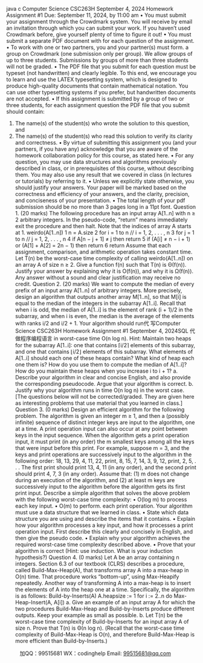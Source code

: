 java c
Computer Science CSC263H
September 4, 2024
Homework Assignment #1
Due: September 11, 2024, by 11:00 am
• You must submit your assignment through the Crowdmark system. You will receive by email an invitation through which you can submit your work. If you haven’t used Crowdmark before, give yourself plenty of time to figure it out!
• You must submit a separate PDF document with for each question of the assignment.
• To work with one or two partners, you and your partner(s) must form. a group on Crowdmark (one submission only per group). We allow groups of up to three students. Submissions by groups of more than three students will not be graded.
• The PDF file that you submit for each question must be typeset (not handwritten) and clearly legible. To this end, we encourage you to learn and use the LATEX typesetting system, which is designed to produce high-quality documents that contain mathematical notation. You can use other typesetting systems if you prefer, but handwritten documents are not accepted.
• If this assignment is submitted by a group of two or three students, for each assignment question the PDF file that you submit should contain:
1. The name(s) of the student(s) who wrote the solution to this question, and
2. The name(s) of the student(s) who read this solution to verify its clarity and correctness.
• By virtue of submitting this assignment you (and your partners, if you have any) acknowledge that you are aware of the homework collaboration policy for this course, as stated here.
• For any question, you may use data structures and algorithms previously described in class, or in prerequisites of this course, without describing them. You may also use any result that we covered in class (in lectures or tutorials) by referring to it.
• Unless we explicitly state otherwise, you should justify your answers. Your paper will be marked based on the correctness and efficiency of your answers, and the clarity, precision, and conciseness of your presentation.
• The total length of your pdf submission should be no more than 3 pages long in a 11pt font.
Question 1. (20 marks) The following procedure has an input array A[1..n] with n ≥ 2 arbitrary integers.
In the pseudo-code, “return” means immediately exit the procedure and then halt. Note that the indices of array A starts at 1.
weirdo(A[1..n])
1 n = A.size
2 for i = 1 to n            // i = 1, 2, . . . , n
3 for j = 1 to n            // j = 1, 2, . . . , n
4 if A[n − j + 1] ≠ j then return
5 if (A[i] ≠ n − i + 1) or (A[1] + A[2] = 2n − 1) then return
6 return
Assume that each assignment, comparison, and arithmetic operation takes constant time.
Let T(n) be the worst-case time complexity of calling weirdo(A[1..n]) on an array A of size n ≥ 2.
Give a function f(n) such that T(n) is Θ(f(n)).
Justify your answer by explaining why it is O(f(n)), and why it is Ω(f(n)). Any answer without a sound and clear justification may receive no credit.
Question 2. (20 marks)
We want to compute the median of every prefix of an input array A[1..n] of arbitrary integers. More precisely, design an algorithm that outputs another array M[1..n], so that M[i] is equal to the median of the integers in the subarray A[1..i]. Recall that when i is odd, the median of A[1..i] is the element of rank (i + 1)/2 in the subarray, and when i is even, the median is the average of the elements with ranks i/2 and i/2 + 1. Your algorithm should run代 写Computer Science CSC263H Homework Assignment #1 September 4, 2024SQL
代做程序编程语言 in worst-case time O(n log n).
Hint: Maintain two heaps for the subarray A[1..i]: one that contains ⌈i/2⌉ elements of this subarray, and one that contains ⌊i/2⌋ elements of this subarray. What elements of A[1..i] should each one of these heaps contain? What kind of heap each one them is? How do you use them to compute the median of A[1..i]? How do you maintain these heaps when you increase i to i + 1?
a. Describe your algorithm in clear and concise English, and also provide the corresponding pseudocode. Argue that your algorithm is correct.
b. Justify why your algorithm runs in time O(n log n) in the worst case.
[The questions below will not be corrected/graded. They are given here as interesting problems that use material that you learned in class.]
Question 3. (0 marks) Design an efficient algorithm for the following problem. The algorithm is given an integer m ≥ 1, and then a (possibly infinite) sequence of distinct integer keys are input to the algorithm, one at a time. A print operation input can also occur at any point between keys in the input sequence. When the algorithm gets a print operation input, it must print (in any order) the m smallest keys among all the keys that were input before this print.
For example, suppose m = 3, and the keys and print operations are successively input to the algorithm in the following order:
18, 13, 29, 4, 11, 22, print, 8, 15, 7, 14, 3, 9, 12, print, 2, 5, . . .
The first print should print 13, 4, 11 (in any order), and the second print should print 4, 7, 3 (in any order). Assume that: (1) m does not change during an execution of the algorithm, and (2) at least m keys are successively input to the algorithm before the algorithm gets its first print input.
Describe a simple algorithm that solves the above problem with the following worst-case time complexity:
• O(log m) to process each key input.
• O(m) to perform. each print operation.
Your algorithm must use a data structure that we learned in class.
• State which data structure you are using and describe the items that it contains.
• Explain how your algorithm processes a key input, and how it processes a print operation input.
First describe this clearly and concisely in English, and then give the pseudo code.
• Explain why your algorithm achieves the required worst-case time complexity described above.
• Prove that your algorithm is correct (Hint: use induction. What is your induction hypothesis?)
Question 4. (0 marks) Let A be an array containing n integers. Section 6.3 of our textbook (CLRS) describes a procedure, called Build-Max-Heap(A), that transforms array A into a max-heap in O(n) time. That procedure works “bottom-up”, using Max-Heapify repeatedly.
Another way of transforming A into a max-heap is to insert the elements of A into the heap one at a time. Specifically, the algorithm is as follows:
Build-by-Inserts(A)
A.heapsize := 1
for i := 2..n do
Max-Heap-Insert(A, A[i])
a. Give an example of an input array A for which the two procedures Build-Max-Heap and Build-by-Inserts produce different outputs. Keep your example as small as possible.
b. Let T(n) be the worst-case time complexity of Build-by-Inserts for an input array A of size n. Prove that T(n) is Θ(n log n). (Recall that the worst-case time complexity of Build-Max-Heap is O(n), and therefore Build-Max-Heap is more efficient than Build-by-Inserts.)







         
加QQ：99515681  WX：codinghelp  Email: 99515681@qq.com
